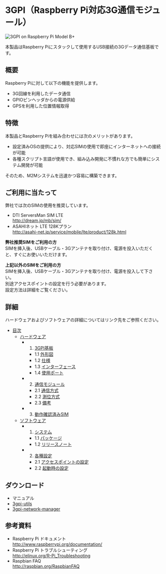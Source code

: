 # 3GPI（Raspberry Pi対応3G通信モジュール）

![3GPI on Raspberry Pi Model B+](http://www.mechatrax.com/wp-content/uploads/2014/10/3GPIonModelBplus-320x208.jpg)  

本製品はRaspberry Piにスタックして使用するUSB接続の3Gデータ通信基板です。  

## 概要
Raspberry Piに対して以下の機能を提供します。  
* 3G回線を利用したデータ通信
* GPIOピンヘッダからの電源供給
* GPSを利用した位置情報取得

## 特徴
本製品とRaspberry Piを組み合わせには次のメリットがあります。  
* 設定済みOSの提供により、対応SIMの使用で即座にインターネットへの接続が可能  
* 各種スクリプト言語が使用でき、組み込み開発に不慣れな方でも簡単にシステム開発が可能  

そのため、M2Mシステムを迅速かつ容易に構築できます。

## ご利用に当たって  
弊社では次のSIMの使用を推奨しています。  
* DTI ServersMan SIM LTE  
  http://dream.jp/mb/sim/  
* ASAHIネット LTE 128Kプラン  
  http://asahi-net.jp/service/mobile/lte/product/128k.html  

**弊社推奨SIMをご利用の方**  
SIMを挿入後、USBケーブル・3Gアンテナを取り付け、電源を投入いただくと、すぐにお使いいただけます。

**上記以外のSIMをご利用の方**  
SIMを挿入後、USBケーブル・3Gアンテナを取り付け、電源を投入して下さい。  
別途アクセスポイントの設定を行う必要があります。  
設定方法は詳細をご覧ください。  

## 詳細  
ハードウェアおよびソフトウェアの詳細についてはリンク先をご参照ください。  
* [目次](../../wiki)  
  * [ハードウェア](../../wiki/ハードウェア)  
    * 1. [3GPI基板](../../wiki/ハードウェア#1-3gpi%E5%9F%BA%E6%9D%BF)  
      * 1.1 [外形図](../../wiki/ハードウェア#11-%E5%A4%96%E5%BD%A2%E5%9B%B3)  
      * 1.2 [仕様](../../wiki/ハードウェア#12-%E4%BB%95%E6%A7%98)  
      * 1.3 [インターフェース](../../wiki/ハードウェア#13-%E3%82%A4%E3%83%B3%E3%82%BF%E3%83%BC%E3%83%95%E3%82%A7%E3%83%BC%E3%82%B9)  
      * 1.4 [使用ポート](../../wiki/ハードウェア#14-%E4%BD%BF%E7%94%A8%E3%83%9D%E3%83%BC%E3%83%88)  
    * 2. [通信モジュール](../../wiki/ハードウェア#2-%E9%80%9A%E4%BF%A1%E3%83%A2%E3%82%B8%E3%83%A5%E3%83%BC%E3%83%AB)  
      * 2.1 [通信方式](../../wiki/ハードウェア#21-%E9%80%9A%E4%BF%A1%E6%96%B9%E5%BC%8F)  
      * 2.2 [測位方式](../../wiki/ハードウェア#22-%E6%B8%AC%E4%BD%8D%E6%96%B9%E5%BC%8F)  
      * 2.3 [備考](../../wiki/ハードウェア#23-%E5%82%99%E8%80%83)  
    * 3. [動作確認済みSIM](../../wiki/ハードウェア#3-%E5%8B%95%E4%BD%9C%E7%A2%BA%E8%AA%8D%E6%B8%88%E3%81%BFsim)  
  * [ソフトウェア](../../wiki/ソフトウェア)  
    * 1. [システム](../../wiki/ソフトウェア#1-%E3%82%B7%E3%82%B9%E3%83%86%E3%83%A0)  
      * 1.1 [パッケージ](../../wiki/ソフトウェア#11-%E3%83%91%E3%83%83%E3%82%B1%E3%83%BC%E3%82%B8)  
      * 1.2 [リリースノート](../../wiki/ソフトウェア#12-%E3%83%AA%E3%83%AA%E3%83%BC%E3%82%B9%E3%83%8E%E3%83%BC%E3%83%88)  
    * 2. [各種設定](../../wiki/ソフトウェア#2-%E5%90%84%E7%A8%AE%E8%A8%AD%E5%AE%9A)  
      * 2.1 [アクセスポイントの設定](../../wiki/ソフトウェア#21-%E3%82%A2%E3%82%AF%E3%82%BB%E3%82%B9%E3%83%9D%E3%82%A4%E3%83%B3%E3%83%88%E3%81%AE%E8%A8%AD%E5%AE%9A)  
      * 2.2 [起動時の設定](../../wiki/ソフトウェア#22-%E8%B5%B7%E5%8B%95%E6%99%82%E3%81%AE%E8%A8%AD%E5%AE%9A)  

## ダウンロード
 * マニュアル
 * [3gpi-utils](../../../3gpi-utils)
 * [3gpi-network-manager](../../../3gpi-network-manager)

## 参考資料  
 + Raspberry Pi ドキュメント  
   http://www.raspberrypi.org/documentation/  
 + Raspberry Pi トラブルシューティング  
   http://elinux.org/R-Pi_Troubleshooting  
 + Raspbian FAQ  
   http://raspbian.org/RaspbianFAQ  
